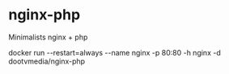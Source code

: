 # nginx-php
Minimalists nginx + php

docker run --restart=always --name nginx -p 80:80 -h nginx -d dootvmedia/nginx-php


